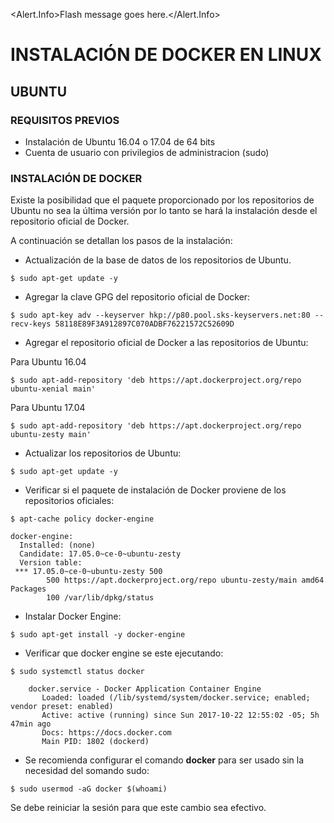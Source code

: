 <Alert.Info>Flash message goes here.</Alert.Info>

# INSTALACIÓN DE DOCKER EN LINUX

## UBUNTU

### REQUISITOS PREVIOS

* Instalación de Ubuntu 16.04 o 17.04 de 64 bits
* Cuenta de usuario con privilegios de administracion \(sudo\)

### INSTALACIÓN DE DOCKER

Existe la posibilidad que el paquete proporcionado por los repositorios de Ubuntu no sea la última versión por lo tanto se hará la instalación desde el repositorio oficial de Docker.

A continuación se detallan los pasos de la instalación:

* Actualización de la base de datos de los repositorios de Ubuntu.

```
$ sudo apt-get update -y
```

* Agregar la clave GPG del repositorio oficial de Docker:

```
$ sudo apt-key adv --keyserver hkp://p80.pool.sks-keyservers.net:80 --recv-keys 58118E89F3A912897C070ADBF76221572C52609D
```

* Agregar el repositorio oficial de Docker a las repositorios de Ubuntu:

Para Ubuntu 16.04

```
$ sudo apt-add-repository 'deb https://apt.dockerproject.org/repo ubuntu-xenial main'
```

Para Ubuntu 17.04

```
$ sudo apt-add-repository 'deb https://apt.dockerproject.org/repo ubuntu-zesty main'
```

* Actualizar los repositorios de Ubuntu:

```
$ sudo apt-get update -y
```

* Verificar si el paquete de instalación de Docker proviene de los repositorios oficiales:

```
$ apt-cache policy docker-engine

docker-engine:
  Installed: (none)
  Candidate: 17.05.0~ce-0~ubuntu-zesty
  Version table:
 *** 17.05.0~ce-0~ubuntu-zesty 500
        500 https://apt.dockerproject.org/repo ubuntu-zesty/main amd64 Packages
        100 /var/lib/dpkg/status
```

* Instalar Docker Engine:

```
$ sudo apt-get install -y docker-engine
```

* Verificar que docker engine se este ejecutando:

```
$ sudo systemctl status docker

    docker.service - Docker Application Container Engine
       Loaded: loaded (/lib/systemd/system/docker.service; enabled; vendor preset: enabled)
       Active: active (running) since Sun 2017-10-22 12:55:02 -05; 5h 47min ago
       Docs: https://docs.docker.com
       Main PID: 1802 (dockerd)
```

* Se recomienda configurar el comando **docker** para ser usado sin la necesidad del somando sudo:

```
$ sudo usermod -aG docker $(whoami)
```

Se debe reiniciar la sesión para que este cambio sea efectivo.

